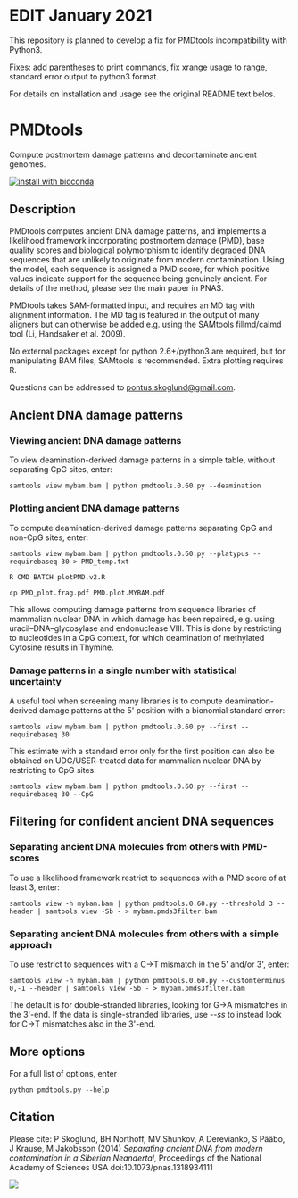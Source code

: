 # EDIT January 2021

This repository is planned to develop a fix for PMDtools incompatibility with Python3.

Fixes: add parentheses to print commands, fix xrange usage to range, standard error output to python3 format.

For details on installation and usage see the original README text belos.

# PMDtools
Compute postmortem damage patterns and decontaminate ancient genomes. 

[![install with bioconda](https://img.shields.io/badge/install%20with-bioconda-brightgreen.svg?style=flat-square)](http://bioconda.github.io/recipes/pmdtools/README.html)


## Description

PMDtools computes ancient DNA damage patterns, and implements a likelihood framework incorporating postmortem damage (PMD), base quality scores and biological polymorphism to identify degraded DNA sequences that are unlikely to originate from modern contamination. Using the model, each sequence is assigned a PMD score, for which positive values indicate support for the sequence being genuinely ancient. For details of the method, please see the main paper in PNAS.

PMDtools takes SAM-formatted input, and requires an MD tag with alignment information. The MD tag is featured in the output of many aligners but can otherwise be added e.g. using the SAMtools fillmd/calmd tool (Li, Handsaker et al. 2009).

No external packages except for python 2.6+/python3 are required, but for manipulating BAM files, SAMtools is recommended. Extra plotting requires R.

Questions can be addressed to pontus.skoglund@gmail.com.


## Ancient DNA damage patterns

### Viewing ancient DNA damage patterns
To view deamination-derived damage patterns in a simple table, without separating CpG sites, enter:

```
samtools view mybam.bam | python pmdtools.0.60.py --deamination
```

### Plotting ancient DNA damage patterns
To compute deamination-derived damage patterns separating CpG and non-CpG sites, enter:

```
samtools view mybam.bam | python pmdtools.0.60.py --platypus --requirebaseq 30 > PMD_temp.txt

R CMD BATCH plotPMD.v2.R

cp PMD_plot.frag.pdf PMD.plot.MYBAM.pdf
```

This allows computing damage patterns from sequence libraries of mammalian nuclear DNA in which damage has been repaired, e.g. using uracil–DNA–glycosylase and endonuclease VIII. This is done by restricting to nucleotides in a CpG context, for which deamination of methylated Cytosine results in Thymine.


### Damage patterns in a single number with statistical uncertainty
A useful tool when screening many libraries is to compute deamination-derived damage patterns at the 5' position with a bionomial standard error:

```
samtools view mybam.bam | python pmdtools.0.60.py --first --requirebaseq 30
```
This estimate with a standard error only for the first position can also be obtained on UDG/USER-treated data for mammalian nuclear DNA by restricting to CpG sites:
```
samtools view mybam.bam | python pmdtools.0.60.py --first --requirebaseq 30 --CpG
```


## Filtering for confident ancient DNA sequences

### Separating ancient DNA molecules from others with PMD-scores
To use a likelihood framework restrict to sequences with a PMD score of at least 3, enter:
```
samtools view -h mybam.bam | python pmdtools.0.60.py --threshold 3 --header | samtools view -Sb - > mybam.pmds3filter.bam
```
### Separating ancient DNA molecules from others with a simple approach
To use restrict to sequences with a C->T mismatch in the 5' and/or 3', enter:
```
samtools view -h mybam.bam | python pmdtools.0.60.py --customterminus 0,-1 --header | samtools view -Sb - > mybam.pmds3filter.bam
```
The default is for double-stranded libraries, looking for G->A mismatches in the 3'-end. If the data is single-stranded libraries, use *--ss* to instead look for C->T mismatches also in the 3'-end.


## More options
For a full list of options, enter
```
python pmdtools.py --help
```


## Citation
Please cite: P Skoglund, BH Northoff, MV Shunkov, A Derevianko, S Pääbo, J Krause, M Jakobsson (2014) *Separating ancient DNA from modern contamination in a Siberian Neandertal*, Proceedings of the National Academy of Sciences USA doi:10.1073/pnas.1318934111

 ![](https://github.com/pontussk/PMDtools/blob/master/PMD_Skoglund_et_al_2015_Current_Biology.png?raw=true)

